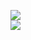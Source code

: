 [![](https://img.shields.io/badge/Made%20With-Github%20Spray-lightgrey.svg?style=for-the-badge&logo=github)](https://github.com/Annihil/github-spray#25211)  
[![](https://i.imgur.com/2DrTn0Z.gif)](https://github.com/Annihil/github-spray)